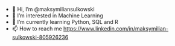 - 👋 Hi, I’m @maksymiliansulkowski
- 👀 I’m interested in Machine  Learning
- 🌱 I’m currently learning Python, SQL and R
- 📫 How to reach me https://www.linkedin.com/in/maksymilian-sulkowski-805926236

<!---
maksymiliansulkowski/maksymiliansulkowski is a ✨ special ✨ repository because its `README.md` (this file) appears on your GitHub profile.
You can click the Preview link to take a look at your changes.
--->
